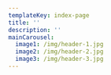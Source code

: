 ```yaml
---
templateKey: index-page
title: ''
description: ''
mainCarousel:
  image1: /img/header-1.jpg
  image2: /img/header-2.jpg
  image3: /img/header-3.jpg
---
```


